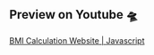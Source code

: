 ## Preview on Youtube 🛸

[BMI Calculation Website | Javascript](https://youtu.be/t6WcFhtRFDk?si=y0_AOCdk9zwuWkYH)
